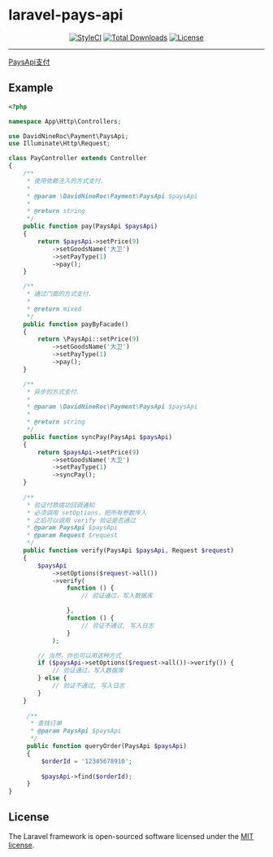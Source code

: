 # laravel-pays-api
<p align="center">
<a href="https://styleci.io/repos/120973265"><img src="https://styleci.io/repos/120973265/shield?branch=master" alt="StyleCI"></a>
<a href="https://packagist.org/packages/davidnineroc/laravel-pays-api"><img src="https://poser.pugx.org/davidnineroc/laravel-pays-api/downloads" alt="Total Downloads"></a>
<a href="https://packagist.org/packages/davidnineroc/laravel-pays-api"><img src="https://poser.pugx.org/davidnineroc/laravel-pays-api/license" alt="License"></a>
</p> 

****
[PaysApi支付](https://www.paysapi.com)
## Example
```php
<?php

namespace App\Http\Controllers;

use DavidNineRoc\Payment\PaysApi;
use Illuminate\Http\Request;

class PayController extends Controller
{
    /**
     * 使用依赖注入的方式支付.
     *
     * @param \DavidNineRoc\Payment\PaysApi $paysApi
     *
     * @return string
     */
    public function pay(PaysApi $paysApi)
    {
        return $paysApi->setPrice(9)
            ->setGoodsName('大卫')
            ->setPayType(1)
            ->pay();
    }

    /**
     * 通过门面的方式支付.
     *
     * @return mixed
     */
    public function payByFacade()
    {
        return \PaysApi::setPrice(9)
            ->setGoodsName('大卫')
            ->setPayType(1)
            ->pay();
    }

    /**
     * 异步的方式支付.
     *
     * @param \DavidNineRoc\Payment\PaysApi $paysApi
     *
     * @return string
     */
    public function syncPay(PaysApi $paysApi)
    {
        return $paysApi->setPrice(9)
            ->setGoodsName('大卫')
            ->setPayType(1)
            ->syncPay();
    }
    
    /**
     * 验证付款成功回调通知
     * 必须调用 setOptions，把所有参数传入
     * 之后可以调用 verify 验证是否通过
     * @param PaysApi $paysApi
     * @param Request $request
     */
    public function verify(PaysApi $paysApi, Request $request)
    {
        $paysApi
            ->setOptions($request->all())
            ->verify(
                function () {
                    // 验证通过，写入数据库

                },
                function () {
                    // 验证不通过, 写入日志
                }
            );

        // 当然，你也可以用这种方式
        if ($paysApi->setOptions($request->all())->verify()) {
            // 验证通过，写入数据库
        } else {
            // 验证不通过, 写入日志
        }
    }
    
     /**
      * 查找订单
      * @param PaysApi $paysApi
      */
     public function queryOrder(PaysApi $paysApi)
     {
         $orderId = '12345678910';
 
         $paysApi->find($orderId);
     }
}

```
## License

The Laravel framework is open-sourced software licensed under the [MIT license](https://opensource.org/licenses/MIT).